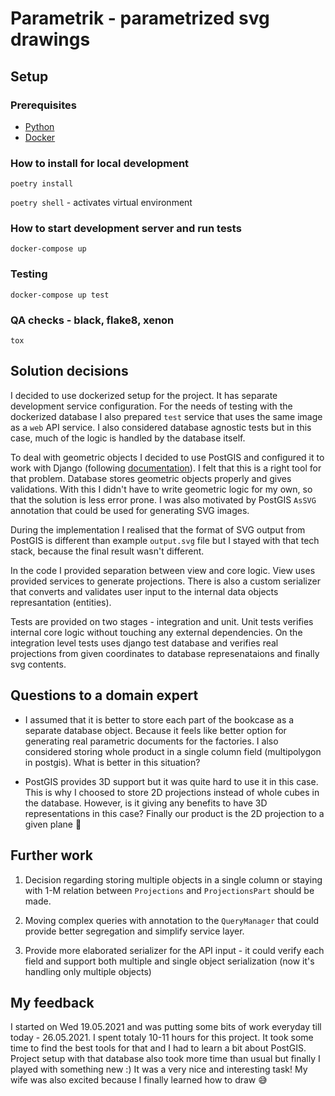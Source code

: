 # Parametrik - parametrized svg drawings

## Setup 

### Prerequisites
- [Python](https://www.python.org)
- [Docker](https://www.docker.com/)

### How to install for local development

`poetry install`

`poetry shell` - activates virtual environment

### How to start development server and run tests

`docker-compose up`

### Testing

`docker-compose up test`

### QA checks - black, flake8, xenon

`tox`

## Solution decisions

I decided to use dockerized setup for the project. It has separate development service configuration.
For the needs of testing with the dockerized database I also prepared `test` service that uses
the same image as a `web` API service. I also considered database agnostic tests but in this case, 
much of the logic is handled by the database itself.

To deal with geometric objects I decided to use PostGIS and configured it to work with Django 
(following [documentation](https://docs.djangoproject.com/en/3.2/ref/contrib/gis/)). I felt that
this is a right tool for that problem. Database stores geometric objects properly and gives
validations. With this I didn't have to write geometric logic for my own, so that the solution is
less error prone. I was also motivated by PostGIS `AsSVG` annotation that could be used for 
generating SVG images.

During the implementation I realised that the format of SVG output from PostGIS is different 
than example `output.svg` file but I stayed with that tech stack, because the final result wasn't
different.

In the code I provided separation between view and core logic. View uses provided services to 
generate projections. There is also a custom serializer that converts and validates user input to the internal
data objects represantation (entities). 

Tests are provided on two stages - integration and unit. Unit tests verifies internal core logic
without touching any external dependencies. On the integration level tests uses django test database
and verifies real projections from given coordinates to database represenataions and finally
svg contents.


## Questions to a domain expert

- I assumed that it is better to store each part of the bookcase as a separate database object.
Because it feels like better option for generating real parametric documents for the factories.
  I also considered storing whole product in a single column field (multipolygon in postgis). 
  What is better in this situation?
  
- PostGIS provides 3D support but it was quite hard to use it in this case. This is why I choosed
to store 2D projections instead of whole cubes in the database. However, is it giving any
  benefits to have 3D representations in this case? Finally our product is the 2D projection
  to a given plane 🤔
  
## Further work

1. Decision regarding storing multiple objects in a single column or staying with 1-M relation
between `Projections` and `ProjectionsPart` should be made.

1. Moving complex queries with annotation to the `QueryManager` that could provide better
segregation and simplify service layer.
   
1. Provide more elaborated serializer for the API input - it could verify each field and support both
multiple and single object serialization (now it's handling only multiple objects)
   
## My feedback

I started on Wed 19.05.2021 and was putting some bits of work everyday till today - 26.05.2021.
I spent totaly 10-11 hours for this project. It took some time to find the best tools for that
and I had to learn a bit about PostGIS. Project setup with that database also took more time than
usual but finally I played with something new :) It was a very nice and interesting task!
My wife was also excited because I finally learned how to draw 😅